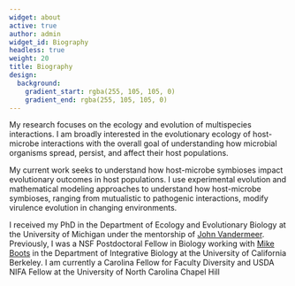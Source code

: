 ```yaml
---
widget: about
active: true
author: admin
widget_id: Biography
headless: true
weight: 20
title: Biography
design:
  background:
    gradient_start: rgba(255, 105, 105, 0)
    gradient_end: rgba(255, 105, 105, 0)
---
```

My research focuses on the ecology and evolution of multispecies interactions. I am broadly interested in the evolutionary ecology of host-microbe interactions with the overall goal of understanding how microbial organisms spread, persist, and affect their host populations.

My current work seeks to understand how host-microbe symbioses impact evolutionary outcomes in host populations. I use experimental evolution and mathematical modeling approaches to understand how host-microbe symbioses, ranging from mutualistic to pathogenic interactions, modify virulence evolution in changing environments.

I received my PhD in the Department of Ecology and Evolutionary Biology at the University of Michigan under the mentorship of [John Vandermeer](https://lsa.umich.edu/eeb/people/faculty/jvander.html). Previously, I was a NSF Postdoctoral Fellow in Biology working with [Mike Boots](https://ib.berkeley.edu/people/faculty/bootsm) in the Department of Integrative Biology at the University of California Berkeley. I am currently a Carolina Fellow for Faculty Diversity and USDA NIFA Fellow at the University of North Carolina Chapel Hill